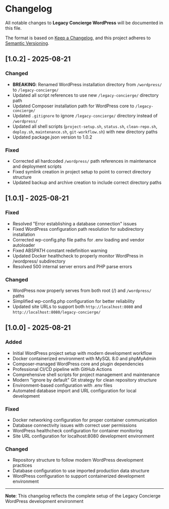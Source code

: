 # Changelog

All notable changes to **Legacy Concierge WordPress** will be documented in this file.

The format is based on [Keep a Changelog](https://keepachangelog.com/en/1.0.0/),
and this project adheres to [Semantic Versioning](https://semver.org/spec/v2.0.0.html).

## [1.0.2] - 2025-08-21

### Changed

- **BREAKING**: Renamed WordPress installation directory from `/wordpress/` to `/legacy-concierge/`
- Updated all script references to use new `/legacy-concierge/` directory path
- Updated Composer installation path for WordPress core to `/legacy-concierge/`
- Updated `.gitignore` to ignore `/legacy-concierge/` directory instead of `/wordpress/`
- Updated all shell scripts (`project-setup.sh`, `status.sh`, `clean-repo.sh`, `deploy.sh`, `maintenance.sh`, `git-workflow.sh`) with new directory paths
- Updated package.json version to 1.0.2

### Fixed

- Corrected all hardcoded `/wordpress/` path references in maintenance and deployment scripts
- Fixed symlink creation in project setup to point to correct directory structure
- Updated backup and archive creation to include correct directory paths

## [1.0.1] - 2025-08-21

### Fixed

- Resolved "Error establishing a database connection" issues
- Fixed WordPress configuration path resolution for subdirectory installation
- Corrected wp-config.php file paths for .env loading and vendor autoloader
- Fixed ABSPATH constant redefinition warning
- Updated Docker healthcheck to properly monitor WordPress in /wordpress/ subdirectory
- Resolved 500 internal server errors and PHP parse errors

### Changed

- WordPress now properly serves from both root (/) and `/wordpress/` paths
- Simplified wp-config.php configuration for better reliability
- Updated site URLs to support both `http://localhost:8080` and `http://localhost:8080/legacy-concierge/`

## [1.0.0] - 2025-08-21

### Added

- Initial WordPress project setup with modern development workflow
- Docker containerized environment with MySQL 8.0 and phpMyAdmin
- Composer-managed WordPress core and plugin dependencies
- Professional CI/CD pipeline with GitHub Actions
- Comprehensive shell scripts for project management and maintenance
- Modern "ignore by default" Git strategy for clean repository structure
- Environment-based configuration with .env files
- Automated database import and URL configuration for local development

### Fixed

- Docker networking configuration for proper container communication
- Database connectivity issues with correct user permissions
- WordPress healthcheck configuration for container monitoring
- Site URL configuration for localhost:8080 development environment

### Changed

- Repository structure to follow modern WordPress development practices
- Database configuration to use imported production data structure
- WordPress configuration to support containerized development environment

---

**Note**: This changelog reflects the complete setup of the Legacy Concierge WordPress development environment
